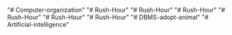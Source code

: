 "# Computer-organization" 
"# Rush-Hour" 
"# Rush-Hour" 
"# Rush-Hour" 
"# Rush-Hour" 
"# Rush-Hour" 
"# Rush-Hour" 
"# DBMS-adopt-animal" 
"# Artificial-intelligence" 
